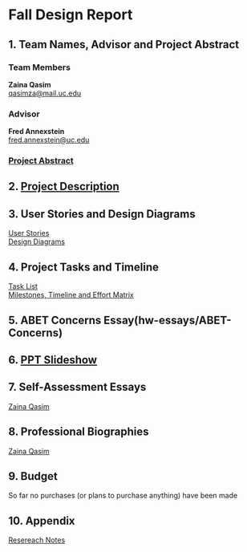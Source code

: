 # Fall Design Report 

## 1. Team Names, Advisor and Project Abstract 

### Team Members

**Zaina Qasim**  
qasimza@mail.uc.edu

### Advisor

**Fred Annexstein**  
fred.annexstein@uc.edu

### [Project Abstract](hw-essays/Project-Abstract.md)

## 2. [Project Description](hw-essays/Project-Description.md)

## 3. User Stories and Design Diagrams
[User Stories](hw-essays/User-Stories.md)  
[Design Diagrams](design-diagrams/Design%20Diagrams.pdf)  

## 4. Project Tasks and Timeline

[Task List](hw-essays/TaskList.md)  
[Milestones, Timeline and Effort Matrix](hw-essays/Milestons%2C%20Timeline%20and%20Effort%20Matrix.docx)

## 5. ABET Concerns Essay(hw-essays/ABET-Concerns)

## 6. [PPT Slideshow](hw-essays/PPT-Slideshow-TuneMe.pptx)

## 7. Self-Assessment Essays
[Zaina Qasim](hw-essays/Individual-Capstone-Assessment.md)

## 8. Professional Biographies
[Zaina Qasim](hw-essays/Zaina-Qasim-Professional-Biography.md)

## 9. Budget
So far no purchases (or plans to purchase anything) have been made

## 10. Appendix
[Resereach Notes](hw-essays/Research-Notes.md)